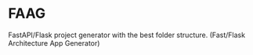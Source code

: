 # FAAG
FastAPI/Flask project generator with the best folder structure. (Fast/Flask Architecture App Generator)
